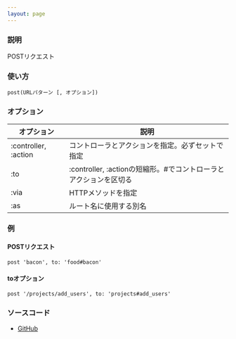 ```yaml
---
layout: page
---
```

### 説明
POSTリクエスト

### 使い方
    post(URLパターン [, オプション])

### オプション

オプション             | 説明
-------------------- | -----------------------------------------------
:controller, :action | コントローラとアクションを指定。必ずセットで指定
:to                  | :controller, :actionの短縮形。\#でコントローラとアクションを区切る
:via                 | HTTPメソッドを指定
:as                  | ルート名に使用する別名

### 例
#### POSTリクエスト
    post 'bacon', to: 'food#bacon'

#### toオプション
    post '/projects/add_users', to: 'projects#add_users'

### ソースコード
* [GitHub](https://github.com/rails/rails/blob/f33d52c95217212cbacc8d5e44b5a8e3cdc6f5b3/actionpack/lib/action_dispatch/routing/mapper.rb#L719)